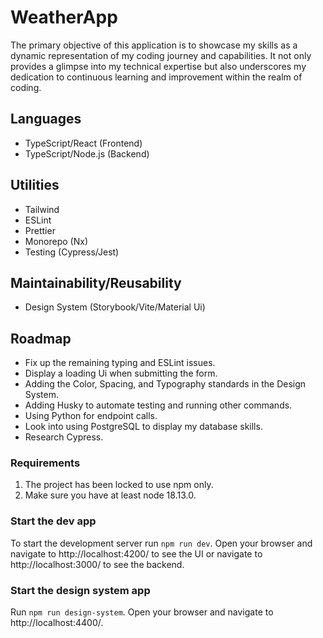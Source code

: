 # WeatherApp

The primary objective of this application is to showcase my skills as a dynamic representation of my coding journey and capabilities. It not only provides a glimpse into my technical expertise but also underscores my dedication to continuous learning and improvement within the realm of coding.

## Languages

- TypeScript/React (Frontend)
- TypeScript/Node.js (Backend)

## Utilities

- Tailwind
- ESLint
- Prettier
- Monorepo (Nx)
- Testing (Cypress/Jest)

## Maintainability/Reusability

- Design System (Storybook/Vite/Material Ui)

## Roadmap

- Fix up the remaining typing and ESLint issues.
- Display a loading Ui when submitting the form.
- Adding the Color, Spacing, and Typography standards in the Design System.
- Adding Husky to automate testing and running other commands.
- Using Python for endpoint calls.
- Look into using PostgreSQL to display my database skills.
- Research Cypress.

### Requirements

1. The project has been locked to use npm only.
2. Make sure you have at least node 18.13.0.

### Start the dev app

To start the development server run `npm run dev`. Open your browser and navigate to http://localhost:4200/ to see the UI or navigate to http://localhost:3000/ to see the backend.

### Start the design system app

Run `npm run design-system`. Open your browser and navigate to http://localhost:4400/.

